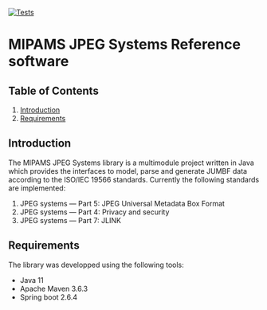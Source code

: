 
[![Tests](https://github.com/nickft/mipams-jumbf/actions/workflows/maven.yml/badge.svg)](https://github.com/nickft/mipams-jumbf/actions/workflows/maven.yml?branch=main)

# MIPAMS JPEG Systems Reference software

## Table of Contents

1. [Introduction](#intro)
2. [Requirements](#requirements)

## Introduction <a name="intro"></a>

The MIPAMS JPEG Systems library is a multimodule project written in Java which provides the interfaces to model, parse and generate JUMBF data according to the ISO/IEC 19566 standards. Currently the following standards are implemented:

1. JPEG systems — Part 5: JPEG Universal Metadata Box Format
2. JPEG systems — Part 4: Privacy and security
3. JPEG systems — Part 7: JLINK

## Requirements <a name="requirements"></a>

The library was developped using the following tools:

* Java 11
* Apache Maven 3.6.3
* Spring boot 2.6.4